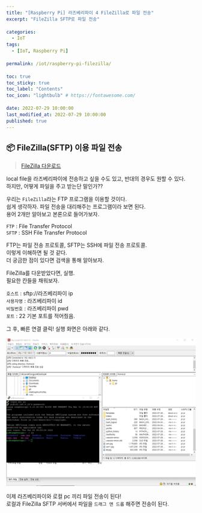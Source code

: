 ```yaml
---
title: "[Raspberry Pi] 라즈베리파이 4 FileZilla로 파일 전송"  
excerpt: "FileZilla SFTP로 파일 전송"

categories:
  - IoT
tags:
  - [IoT, Raspberry Pi]

permalink: /iot/raspberry-pi-filezilla/

toc: true
toc_sticky: true
toc_label: "Contents"
toc_icon: "lightbulb" # https://fontawesome.com/
 
date: 2022-07-29 10:00:00
last_modified_at: 2022-07-29 10:00:00
published: true
---
```


## 📦 FileZilla(SFTP) 이용 파일 전송

> [FileZilla 다운로드](https://filezilla-project.org/download.php)  

local file을 라즈베리파이에 전송하고 싶을 수도 있고, 반대의 경우도 원할 수 있다.  
하지만, 어떻게 파일을 주고 받는단 말인가??  

우리는 `FileZilla`라는 FTP 프로그램을 이용할 것이다.  
쉽게 생각하자. 파일 전송을 대리해주는 프로그램이라 보면 된다.  
용어 2개만 알아보고 본론으로 들어가보자.  

`FTP` : File Transfer Protocol  
`SFTP` : SSH File Transfer Protocol  

FTP는 파일 전송 프로토콜, SFTP는 SSH에 파일 전송 프로토콜.  
이렇게 이해하면 될 것 같다.  
더 궁금한 점이 있다면 검색을 통해 알아보자.  

FileZilla를 다운받았다면, 실행.  
필요한 칸들을 채워보자.  

`호스트` : sftp://라즈베리파이 ip  
`사용자명` : 라즈베리파이 id  
`비밀번호` : 라즈베리파이 pwd  
`포트` : 22 기본 포트를 적어줬음.  

그 후, 빠른 연결 클릭! 실행 화면은 아래와 같다.  

![sftp](/assets/images/post_img/iot/raspberry-pi-filezilla/sftp.JPG)  

이제 라즈베리파이와 로컬 pc 끼리 파일 전송이 된다!  
로컬과 FileZilla SFTP 서버에서 파일을 `드래그 앤 드롭` 해주면 전송이 된다.  